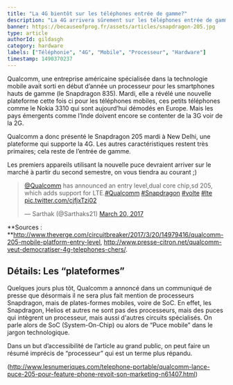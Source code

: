 ```yaml
---
title: "La 4G bientôt sur les téléphones entrée de gamme?"
description: "La 4G arrivera sûrement sur les téléphones entrée de gamme, pour les pays en développement nottamment"
banner: https://becauseofprog.fr/assets/articles/snapdragon-205.jpg
type: article
authorId: gildasgh
category: hardware
labels: ["Téléphonie", "4G", "Mobile", "Processeur", "Hardware"]
timestamp: 1490370237
---
```


Qualcomm, une entreprise américaine spécialisée dans la technologie mobile avait sorti en début d’année un processeur pour les smartphones hauts de gamme (le Snapdragon 835). Mardi, elle a révélé une nouvelle plateforme cette fois ci pour les téléphones mobiles, ces petits téléphones comme le Nokia 3310 qui sont aujourd’hui démodés en Europe. Mais les pays émergents comme l’Inde doivent encore se contenter de la 3G voir de la 2G.

  Qualcomm a donc présenté le Snapdragon 205 mardi à New Delhi, une plateforme qui supporte la 4G. Les autres caractéristiques restent très primaires; cela reste de l’entrée de gamme.

 

 Les premiers appareils utilisant la nouvelle puce devraient arriver sur le marché à partir du second semestre, on vous tiendra au courant ;)

 
>  [@Qualcomm](https://twitter.com/Qualcomm) has announced an entry level,dual core chip,sd 205, which adds support for LTE.[#Qualcomm](https://twitter.com/hashtag/Qualcomm?src=hash) [#Snapdragon](https://twitter.com/hashtag/Snapdragon?src=hash) [#volte](https://twitter.com/hashtag/volte?src=hash) [#lte](https://twitter.com/hashtag/lte?src=hash) [pic.twitter.com/cjfjxTzi02](https://t.co/cjfjxTzi02)
> 
>  — Sarthak (@Sarthaks21) [March 20, 2017](https://twitter.com/Sarthaks21/status/843740749145427968)  

 **Sources : **<http://www.theverge.com/circuitbreaker/2017/3/20/14979416/qualcomm-205-mobile-platform-entry-level>, <http://www.presse-citron.net/qualcomm-veut-democratiser-4g-telephones-chers/>.

  

 Détails: Les “plateformes”
--------------------------

 Quelques jours plus tôt, Qualcomm a annoncé dans un communiqué de presse que désormais il ne sera plus fait mention de processeurs Snapdragon, mais de plates-formes mobiles, voire de SoC. En effet, les Snapdragon, Helios et autres ne sont pas des processeurs, mais des puces qui intègrent un processeur, mais aussi d'autres circuits spécialisés. On parle alors de SoC (System-On-Chip) ou alors de “Puce mobile” dans le jargon technologique.

 Dans un but d’accessibilité de l’article au grand public, on peut faire un résumé imprécis de “processeur” qui est un terme plus répandu.

 (<http://www.lesnumeriques.com/telephone-portable/qualcomm-lance-puce-205-pour-feature-phone-revoit-son-marketing-n61407.html>)

 
